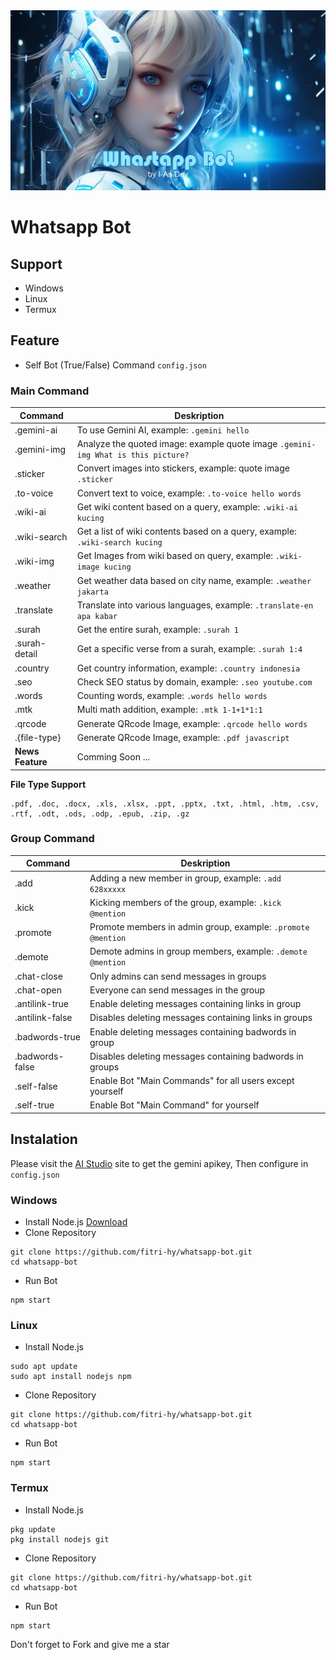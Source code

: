 <img src="./upload/ss.jpg">

# Whatsapp Bot

## Support

- Windows
- Linux
- Termux

## Feature
- Self Bot (True/False) Command `config.json`

### Main Command

| Command      			|  Deskription      |
|-----------------------|-------------------|
|.gemini-ai				|To use Gemini AI, example: `.gemini hello`|
|.gemini-img			|Analyze the quoted image: example quote image `.gemini-img What is this picture?`|
|.sticker       		|Convert images into stickers, example: quote image `.sticker`|
|.to-voice				|Convert text to voice, example: `.to-voice hello words`|
|.wiki-ai				|Get wiki content based on a query, example: `.wiki-ai kucing`|
|.wiki-search			|Get a list of wiki contents based on a query, example: `.wiki-search kucing`|
|.wiki-img				|Get Images from wiki based on query, example: `.wiki-image kucing`|
|.weather				|Get weather data based on city name, example: `.weather jakarta`|
|.translate				|Translate into various languages, example: `.translate-en apa kabar`|
|.surah					|Get the entire surah, example: `.surah 1`|
|.surah-detail			|Get a specific verse from a surah, example: `.surah 1:4`|
|.country				|Get country information, example: `.country indonesia`|
|.seo					|Check SEO status by domain, example: `.seo youtube.com`|
|.words					|Counting words, example: `.words hello words`|
|.mtk					|Multi math addition, example: `.mtk 1-1+1*1:1`|
|.qrcode				|Generate QRcode Image, example: `.qrcode hello words`|
|.{file-type}			|Generate QRcode Image, example: `.pdf javascript`|
|**News Feature**   	|Comming Soon ...|

**File Type Support**
```
.pdf, .doc, .docx, .xls, .xlsx, .ppt, .pptx, .txt, .html, .htm, .csv, .rtf, .odt, .ods, .odp, .epub, .zip, .gz
```
### Group Command

| Command           |  Deskription      |
|-------------------|-------------------|
|.add               |Adding a new member in group, example: `.add 628xxxxx`|
|.kick              |Kicking members of the group, example: `.kick @mention`|
|.promote           |Promote members in admin group, example: `.promote @mention`|
|.demote            |Demote admins in group members, example: `.demote @mention`|
|.chat-close        |Only admins can send messages in groups|
|.chat-open         |Everyone can send messages in the group|
|.antilink-true     |Enable deleting messages containing links in group|
|.antilink-false    |Disables deleting messages containing links in groups|
|.badwords-true     |Enable deleting messages containing badwords in group|
|.badwords-false    |Disables deleting messages containing badwords in groups|
|.self-false    	|Enable Bot "Main Commands" for all users except yourself|
|.self-true		    |Enable Bot "Main Command" for yourself|

## Instalation

Please visit the [AI Studio](https://aistudio.google.com) site to get the gemini apikey, Then configure in `config.json`

### Windows

- Install Node.js [Download](https://nodejs.org/id)
- Clone Repository
```
git clone https://github.com/fitri-hy/whatsapp-bot.git
cd whatsapp-bot
```
- Run Bot
```
npm start
```

### Linux

- Install Node.js
```
sudo apt update
sudo apt install nodejs npm
```
- Clone Repository
```
git clone https://github.com/fitri-hy/whatsapp-bot.git
cd whatsapp-bot
```
- Run Bot
```
npm start
```

### Termux

- Install Node.js
```
pkg update
pkg install nodejs git
```
- Clone Repository
```
git clone https://github.com/fitri-hy/whatsapp-bot.git
cd whatsapp-bot
```
- Run Bot
```
npm start
```

Don't forget to Fork and give me a star
